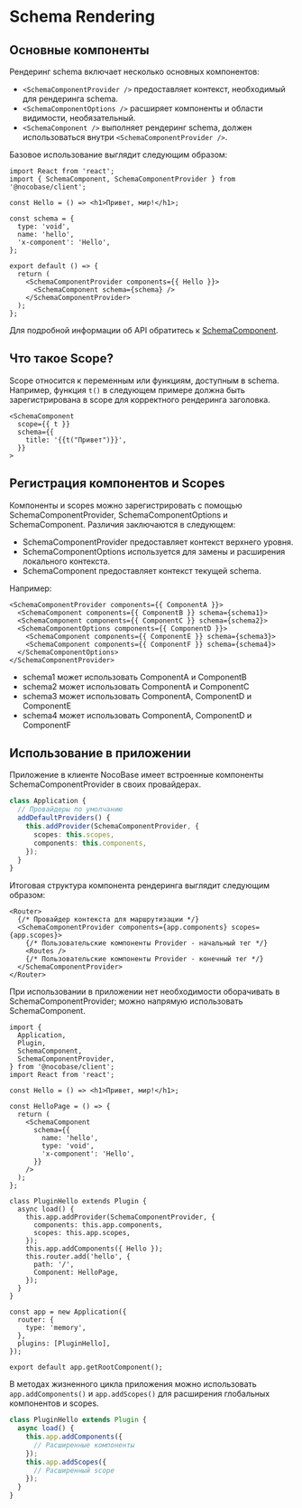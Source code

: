 # Schema Rendering

## Основные компоненты

Рендеринг schema включает несколько основных компонентов:

- `<SchemaComponentProvider />` предоставляет контекст, необходимый для рендеринга schema.
- `<SchemaComponentOptions />` расширяет компоненты и области видимости, необязательный.
- `<SchemaComponent />` выполняет рендеринг schema, должен использоваться внутри `<SchemaComponentProvider />`.

Базовое использование выглядит следующим образом:

```tsx
import React from 'react';
import { SchemaComponent, SchemaComponentProvider } from '@nocobase/client';

const Hello = () => <h1>Привет, мир!</h1>;

const schema = {
  type: 'void',
  name: 'hello',
  'x-component': 'Hello',
};

export default () => {
  return (
    <SchemaComponentProvider components={{ Hello }}>
      <SchemaComponent schema={schema} />
    </SchemaComponentProvider>
  );
};
```

Для подробной информации об API обратитесь к [SchemaComponent](https://client.docs.nocobase.com/core/ui-schema/schema-component).

## Что такое Scope?

Scope относится к переменным или функциям, доступным в schema. Например, функция `t()` в следующем примере должна быть зарегистрирована в scope для корректного рендеринга заголовка.

```tsx | pure
<SchemaComponent
  scope={{ t }}
  schema={{
    title: '{{t("Привет")}}',
  }}
>
```

## Регистрация компонентов и Scopes

Компоненты и scopes можно зарегистрировать с помощью SchemaComponentProvider, SchemaComponentOptions и SchemaComponent. Различия заключаются в следующем:

- SchemaComponentProvider предоставляет контекст верхнего уровня.
- SchemaComponentOptions используется для замены и расширения локального контекста.
- SchemaComponent предоставляет контекст текущей schema.

Например:

```tsx | pure
<SchemaComponentProvider components={{ ComponentA }}>
  <SchemaComponent components={{ ComponentB }} schema={schema1}>
  <SchemaComponent components={{ ComponentC }} schema={schema2}>
  <SchemaComponentOptions components={{ ComponentD }}>
    <SchemaComponent components={{ ComponentE }} schema={schema3}>
    <SchemaComponent components={{ ComponentF }} schema={schema4}>
  </SchemaComponentOptions>
</SchemaComponentProvider>
```

- schema1 может использовать ComponentA и ComponentB
- schema2 может использовать ComponentA и ComponentC
- schema3 может использовать ComponentA, ComponentD и ComponentE
- schema4 может использовать ComponentA, ComponentD и ComponentF

## Использование в приложении

Приложение в клиенте NocoBase имеет встроенные компоненты SchemaComponentProvider в своих провайдерах.

```ts
class Application {
  // Провайдеры по умолчанию
  addDefaultProviders() {
    this.addProvider(SchemaComponentProvider, {
      scopes: this.scopes,
      components: this.components,
    });
  }
}
```

Итоговая структура компонента рендеринга выглядит следующим образом:

```tsx | pure
<Router>
  {/* Провайдер контекста для маршрутизации */}
  <SchemaComponentProvider components={app.components} scopes={app.scopes}>
    {/* Пользовательские компоненты Provider - начальный тег */}
    <Routes />
    {/* Пользовательские компоненты Provider - конечный тег */}
  </SchemaComponentProvider>
</Router>
```

При использовании в приложении нет необходимости оборачивать в SchemaComponentProvider; можно напрямую использовать SchemaComponent.

```tsx
import {
  Application,
  Plugin,
  SchemaComponent,
  SchemaComponentProvider,
} from '@nocobase/client';
import React from 'react';

const Hello = () => <h1>Привет, мир!</h1>;

const HelloPage = () => {
  return (
    <SchemaComponent
      schema={{
        name: 'hello',
        type: 'void',
        'x-component': 'Hello',
      }}
    />
  );
};

class PluginHello extends Plugin {
  async load() {
    this.app.addProvider(SchemaComponentProvider, {
      components: this.app.components,
      scopes: this.app.scopes,
    });
    this.app.addComponents({ Hello });
    this.router.add('hello', {
      path: '/',
      Component: HelloPage,
    });
  }
}

const app = new Application({
  router: {
    type: 'memory',
  },
  plugins: [PluginHello],
});

export default app.getRootComponent();
```

В методах жизненного цикла приложения можно использовать `app.addComponents()` и `app.addScopes()` для расширения глобальных компонентов и scopes.

```ts
class PluginHello extends Plugin {
  async load() {
    this.app.addComponents({
      // Расширенные компоненты
    });
    this.app.addScopes({
      // Расширенный scope
    });
  }
}
```
